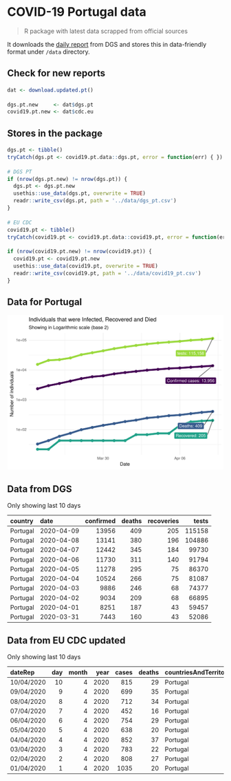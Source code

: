 COVID-19 Portugal data
================

> R package with latest data scrapped from official sources

It downloads the [daily
report](https://covid19.min-saude.pt/relatorio-de-situacao/) from DGS
and stores this in data-friendly format under `/data` directory.

## Check for new reports

``` r
dat <- download.updated.pt()

dgs.pt.new     <- dat$dgs.pt 
covid19.pt.new <- dat$cdc.eu
```

## Stores in the package

``` r
dgs.pt <- tibble()
tryCatch(dgs.pt <- covid19.pt.data::dgs.pt, error = function(err) { })

# DGS PT
if (nrow(dgs.pt.new) != nrow(dgs.pt)) {
  dgs.pt <- dgs.pt.new 
  usethis::use_data(dgs.pt, overwrite = TRUE)
  readr::write_csv(dgs.pt, path = '../data/dgs_pt.csv')
}

# EU CDC
covid19.pt <- tibble()
tryCatch(covid19.pt <- covid19.pt.data::covid19.pt, error = function(err) { })

if (nrow(covid19.pt.new) != nrow(covid19.pt)) {
  covid19.pt <- covid19.pt.new
  usethis::use_data(covid19.pt, overwrite = TRUE)
  readr::write_csv(covid19.pt, path = '../data/covid19_pt.csv')
}
```

## Data for Portugal

![](README_files/figure-gfm/unnamed-chunk-4-1.svg)<!-- -->

## Data from DGS

Only showing last 10 days

| country  | date       | confirmed | deaths | recoveries |  tests |
| :------- | :--------- | --------: | -----: | ---------: | -----: |
| Portugal | 2020-04-09 |     13956 |    409 |        205 | 115158 |
| Portugal | 2020-04-08 |     13141 |    380 |        196 | 104886 |
| Portugal | 2020-04-07 |     12442 |    345 |        184 |  99730 |
| Portugal | 2020-04-06 |     11730 |    311 |        140 |  91794 |
| Portugal | 2020-04-05 |     11278 |    295 |         75 |  86370 |
| Portugal | 2020-04-04 |     10524 |    266 |         75 |  81087 |
| Portugal | 2020-04-03 |      9886 |    246 |         68 |  74377 |
| Portugal | 2020-04-02 |      9034 |    209 |         68 |  66895 |
| Portugal | 2020-04-01 |      8251 |    187 |         43 |  59457 |
| Portugal | 2020-03-31 |      7443 |    160 |         43 |  52086 |

## Data from EU CDC updated

Only showing last 10
days

| dateRep    | day | month | year | cases | deaths | countriesAndTerritories | geoId | countryterritoryCode | popData2018 |
| :--------- | --: | ----: | ---: | ----: | -----: | :---------------------- | :---- | :------------------- | ----------: |
| 10/04/2020 |  10 |     4 | 2020 |   815 |     29 | Portugal                | PT    | PRT                  |    10281762 |
| 09/04/2020 |   9 |     4 | 2020 |   699 |     35 | Portugal                | PT    | PRT                  |    10281762 |
| 08/04/2020 |   8 |     4 | 2020 |   712 |     34 | Portugal                | PT    | PRT                  |    10281762 |
| 07/04/2020 |   7 |     4 | 2020 |   452 |     16 | Portugal                | PT    | PRT                  |    10281762 |
| 06/04/2020 |   6 |     4 | 2020 |   754 |     29 | Portugal                | PT    | PRT                  |    10281762 |
| 05/04/2020 |   5 |     4 | 2020 |   638 |     20 | Portugal                | PT    | PRT                  |    10281762 |
| 04/04/2020 |   4 |     4 | 2020 |   852 |     37 | Portugal                | PT    | PRT                  |    10281762 |
| 03/04/2020 |   3 |     4 | 2020 |   783 |     22 | Portugal                | PT    | PRT                  |    10281762 |
| 02/04/2020 |   2 |     4 | 2020 |   808 |     27 | Portugal                | PT    | PRT                  |    10281762 |
| 01/04/2020 |   1 |     4 | 2020 |  1035 |     20 | Portugal                | PT    | PRT                  |    10281762 |
